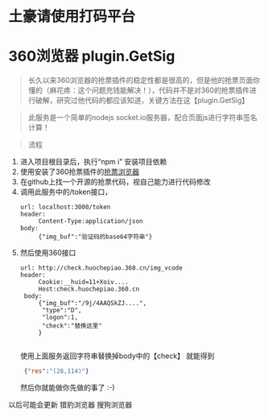 
# 土豪请使用打码平台
# 360浏览器 plugin.GetSig
> 长久以来360浏览器的抢票插件的稳定性都是很高的，但是他的抢票页面你懂的（麻花疼：这个问题充钱能解决！），代码并不是对360的抢票插件进行破解，研究过他代码的都应该知道，关键方法在这【plugin.GetSig】

>此服务是一个简单的nodejs socket.io服务器，配合页面js进行字符串签名计算！


>流程  
1. 进入项目根目录后，执行“npm i” 安装项目依赖
2. 使用安装了360抢票插件的[抢票浏览器](http://12306.360.cn/)
3. 在github上找一个开源的抢票代码，视自己能力进行代码修改
4. 调用此服务中的/token接口，
   ```
   url: localhost:3000/token
   header:
        Content-Type:application/json
   body:
        {"img_buf":"验证码的base64字符串"} 

   ```
5. 然后使用360接口
   ```
   url: http://check.huochepiao.360.cn/img_vcode
   header:
        Cookie:__huid=11+Xoiv....
        Host:check.huochepiao.360.cn
    body:
        {"img_buf":"/9j/4AAQSkZJ....",
         "type":"D",
         "logon":1,
         "check":"替换这里"
        }       
        
   ```
   使用上面服务返回字符串替换掉body中的【check】
   就能得到 
   ```json
    {"res":"(28,114)"}

   ```
   然后你就能做你先做的事了 :-)


以后可能会更新
    猎豹浏览器
    搜狗浏览器
